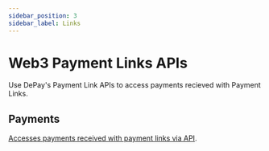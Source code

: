 ```yaml
---
sidebar_position: 3
sidebar_label: Links
---
```


# Web3 Payment Links APIs

Use DePay's Payment Link APIs to access payments recieved with Payment Links.


## Payments

[Accesses payments received with payment links via API](/docs/links/payments).
